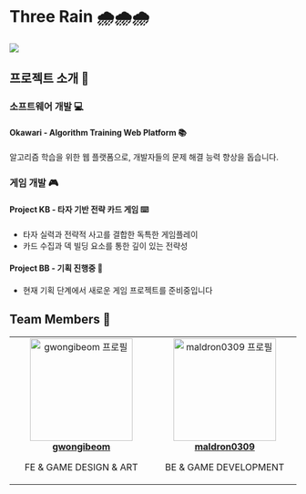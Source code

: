 # Three Rain 🌧️🌧️🌧️
<img src="https://avatars.githubusercontent.com/u/190001878?s=200&v=4" />

## 프로젝트 소개 🚀

### 소프트웨어 개발 💻

#### Okawari - Algorithm Training Web Platform 📚
알고리즘 학습을 위한 웹 플랫폼으로, 개발자들의 문제 해결 능력 향상을 돕습니다.

### 게임 개발 🎮

#### Project KB - 타자 기반 전략 카드 게임 ⌨️
- 타자 실력과 전략적 사고를 결합한 독특한 게임플레이
- 카드 수집과 덱 빌딩 요소를 통한 깊이 있는 전략성

#### Project BB - 기획 진행중 🎯
- 현재 기획 단계에서 새로운 게임 프로젝트를 준비중입니다

## Team Members 👥

<div align="center">
<table>
<tr align="center">
    <td width="300">
        <img src="https://avatars.githubusercontent.com/u/47078599?v=4" width="180" alt="gwongibeom 프로필">
        <br>
        <strong><a href="https://github.com/gwongibeom">gwongibeom</a></strong>
        <br>
        <p>FE & GAME DESIGN & ART </p>
    </td>
    <td width="300">
        <img src="https://avatars.githubusercontent.com/u/103731019?v=4" width="180" alt="maldron0309 프로필">
        <br>
        <strong><a href="https://github.com/maldron0309">maldron0309</a></strong>
        <br>
        <p>BE & GAME DEVELOPMENT</p>
    </td>
</tr>
</table>
</div>
